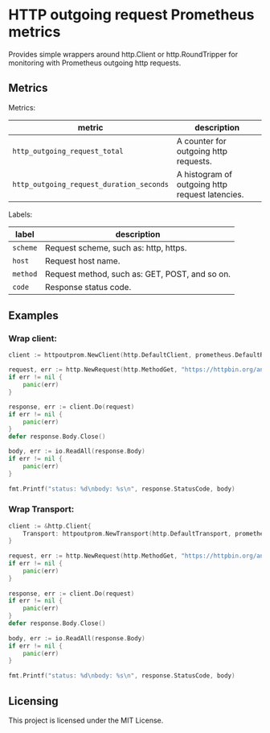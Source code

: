 # HTTP outgoing request Prometheus metrics

Provides simple wrappers around http.Client or http.RoundTripper for monitoring with Prometheus outgoing http requests.

## Metrics

Metrics:

| metric                                         | description                                      |
|------------------------------------------------|--------------------------------------------------|
| `http_outgoing_request_total`                  | A counter for outgoing http requests.            |
| `http_outgoing_request_duration_seconds`       | A histogram of outgoing http request latencies.  |

Labels:

| label    | description                                    |
|----------|------------------------------------------------|
| `scheme` | Request scheme, such as: http, https.          |
| `host`   | Request host name.                             |
| `method` | Request method, such as: GET, POST, and so on. |
| `code`   | Response status code.                          |

## Examples

### Wrap client:

``` go
client := httpoutprom.NewClient(http.DefaultClient, prometheus.DefaultRegisterer)

request, err := http.NewRequest(http.MethodGet, "https://httpbin.org/anything", nil)
if err != nil {
	panic(err)
}

response, err := client.Do(request)
if err != nil {
	panic(err)
}
defer response.Body.Close()

body, err := io.ReadAll(response.Body)
if err != nil {
	panic(err)
}
	
fmt.Printf("status: %d\nbody: %s\n", response.StatusCode, body)
```

### Wrap Transport:

``` go
client := &http.Client{
	Transport: httpoutprom.NewTransport(http.DefaultTransport, prometheus.DefaultRegisterer),
}
	
request, err := http.NewRequest(http.MethodGet, "https://httpbin.org/anything", nil)
if err != nil {
	panic(err)
}
	
response, err := client.Do(request)
if err != nil {
	panic(err)
}
defer response.Body.Close()
	
body, err := io.ReadAll(response.Body)
if err != nil {
	panic(err)
}
	
fmt.Printf("status: %d\nbody: %s\n", response.StatusCode, body)
```

## Licensing

This project is licensed under the MIT License.